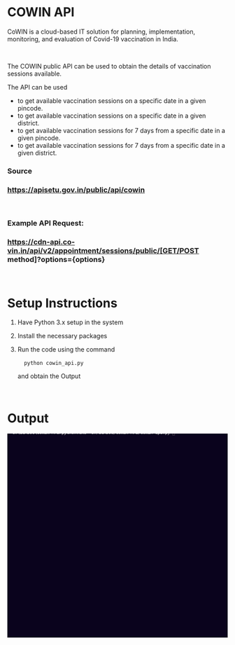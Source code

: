 # COWIN API

CoWIN is a cloud-based IT solution for planning, implementation, monitoring, and evaluation of Covid-19 vaccination in India.

<br>

The COWIN public API can be used to obtain the details of vaccination sessions available.
<br>

The API can be used 
- to get available vaccination sessions on a specific date in a given pincode.
- to get available vaccination sessions on a specific date in a given district.
- to get available vaccination sessions for 7 days from a specific date in a given pincode.
- to get available vaccination sessions for 7 days from a specific date in a given district.
    
### Source  
### https://apisetu.gov.in/public/api/cowin 
<br>  

### Example API Request: 
### https://cdn-api.co-vin.in/api/v2/appointment/sessions/public/[GET/POST method]?options={options}

<br>

# Setup Instructions

1. Have Python 3.x setup in the system
2. Install the necessary packages 
3. Run the code using the command

    ```
      python cowin_api.py
    ```
   and obtain the Output

<br> 

# Output

<img src="Images/img3.gif">